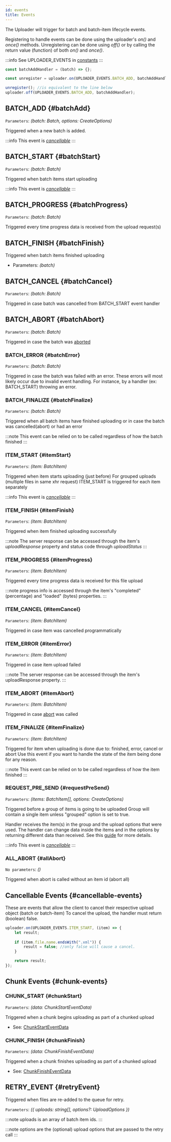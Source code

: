 ```yaml
---
id: events
title: Events
---
```


The Uploader will trigger for batch and batch-item lifecycle events.

Registering to handle events can be done using the uploader's _on()_ and _once()_ methods.
Unregistering can be done using _off()_ or by calling the return value (function) of both _on()_ and _once()_.

:::info
See UPLOADER_EVENTS in [constants](../constants#uploaderEvents)
:::

```javascript
const batchAddHandler = (batch) => {};

const unregister = uploader.on(UPLOADER_EVENTS.BATCH_ADD, batchAddHandler);

unregister(); //is equivalent to the line below
uploader.off(UPLOADER_EVENTS.BATCH_ADD, batchAddHandler);
```

## BATCH_ADD {#batchAdd}

`Parameters`: _(batch: Batch, options: CreateOptions)_

Triggered when a new batch is added.

:::info
This event is _[cancellable](#cancellable-events)_
:::

## BATCH_START {#batchStart}

`Parameters`: _(batch: Batch)_

Triggered when batch items start uploading

:::info
This event is _[cancellable](#cancellable-events)_
:::

## BATCH_PROGRESS {#batchProgress}

`Parameters`: _(batch: Batch)_

Triggered every time progress data is received from the upload request(s)

## BATCH_FINISH {#batchFinish}

Triggered when batch items finished uploading

- Parameters: _(batch)_

## BATCH_CANCEL {#batchCancel}

`Parameters`: _(batch: Batch)_

Triggered in case batch was cancelled from BATCH_START event handler


## BATCH_ABORT {#batchAbort}

`Parameters`: _(batch: Batch)_

Triggered in case the batch was [aborted](../uploader#abortBatch)

### BATCH_ERROR {#batchError}

`Parameters`: _(batch: Batch)_

Triggered in case the batch was failed with an error.
These errors will most likely occur due to invalid event handling.
For instance, by a handler (ex: BATCH_START) throwing an error.


### BATCH_FINALIZE {#batchFinalize}

`Parameters`: _(batch: Batch)_

Triggered when all batch items have finished uploading or in case the batch was cancelled(abort) or had an error

:::note
This event can be relied on to be called regardless of how the batch finished
:::

### ITEM_START {#itemStart}

`Parameters`: _(item: BatchItem)_

Triggered when item starts uploading (just before)
For grouped uploads (multiple files in same xhr request) ITEM_START is triggered for each item separately

:::info
This event is _[cancellable](#cancellable-events)_
:::

### ITEM_FINISH {#itemFinish}

`Parameters`: _(item: BatchItem)_

Triggered when item finished uploading successfully

:::note
The server response can be accessed through the item's _uploadResponse_ property and status code through _uploadStatus_
:::

### ITEM_PROGRESS {#itemProgress}

`Parameters`: _(item: BatchItem)_

Triggered every time progress data is received for this file upload

:::note
progress info is accessed through the item's "completed" (percentage) and "loaded" (bytes) properties.
:::

### ITEM_CANCEL {#itemCancel}

`Parameters`: _(item: BatchItem)_

Triggered in case item was cancelled programmatically 

### ITEM_ERROR {#itemError}

`Parameters`: _(item: BatchItem)_

Triggered in case item upload failed


:::note
The server response can be accessed through the item's uploadResponse property.
:::

### ITEM_ABORT {#itemAbort}

`Parameters`: _(item: BatchItem)_

Triggered in case [abort](../uploader#abort) was called

### ITEM_FINALIZE {#itemFinalize}

`Parameters`: _(item: BatchItem)_

Triggered for item when uploading is done due to: finished, error, cancel or abort
Use this event if you want to handle the state of the item being done for any reason.

:::note
This event can be relied on to be called regardless of how the item finished
:::

### REQUEST_PRE_SEND {#requestPreSend}

`Parameters`: _(items: BatchItem[], options: CreateOptions)_

Triggered before a group of items is going to be uploaded
Group will contain a single item unless "grouped" option is set to true.

Handler receives the item(s) in the group and the upload options that were used.
The handler can change data inside the items and in the options by returning different data than received.
See this [guide](../../guides/DynamicParameters) for more details.

:::info
This event is _[cancellable](#cancellable-events)_
:::

### ALL_ABORT {#allAbort}

`No parameters`: _()_

Triggered when abort is called without an item id (abort all)

## Cancellable Events {#cancellable-events}

These are events that allow the client to cancel their respective upload object (batch or batch-item)
To cancel the upload, the handler must return (boolean) false.

```javascript
uploader.on(UPLOADER_EVENTS.ITEM_START, (item) => {
    let result;
    
    if (item.file.name.endsWith(".xml")) {
        result = false; //only false will cause a cancel.
    }

    return result;
});
```

## Chunk Events {#chunk-events}

### CHUNK_START {#chunkStart}

`Parameters`: _(data: ChunkStartEventData)_

Triggered when a chunk begins uploading as part of a chunked upload

- See: [ChunkStartEventData](../types#chunkstarteventdata)

### CHUNK_FINISH {#chunkFinish}

`Parameters`: _(data: ChunkFinishEventData)_

Triggered when a chunk finishes uploading as part of a chunked upload

- See: [ChunkFinishEventData](../types#chunkfinisheventdata)

## RETRY_EVENT {#retryEvent}

Triggered when files are re-added to the queue for retry.

`Parameters`: _({ uploads: string[], options?: UploadOptions })_

:::note
uploads is an array of batch item ids.
:::

:::note
options are the (optional) upload options that are passed to the retry call
:::
